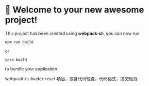 # 🚀 Welcome to your new awesome project!

This project has been created using **webpack-cli**, you can now run

```
npm run build
```

or

```
yarn build
```

to bundle your application

webpack-ts-loader-react 项目，包含代码检查，代码格式，提交规范
